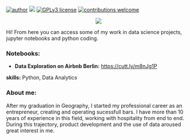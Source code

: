[![author](https://img.shields.io/badge/author-miottto-red.svg)](https://linkedin.com/in/luizgustavomiotto/) [![](https://img.shields.io/badge/python-about-blue.svg)](https://www.python.org/about/) [![GPLv3 license](https://img.shields.io/badge/License-MIT-green.svg)](https://mit-license.org/) [![contributions welcome](https://img.shields.io/badge/contributions-welcome-brightgreen.svg?style=flat)](https://github.com/miottto/Portfolio/issues)


</p>

<p align="center">
  <img src="banner.jpg" >
</p>

Hi! From here you can access some of my work in data science projects, jupyter notebooks and python coding. 

### Notebooks:

* **Data Exploration on Airbnb Berlin:** https://cutt.ly/m8nJg1P



**skills:** Python, Data Analytics

### About me:

After my graduation in Geography, I started my professional career as an entrepreneur, creating and operating sucessfull bars. I have more than 10 years of experience in this field, working with hospitality from end to end. During this trajectory, product development and the use of data aroused great interest in me.




